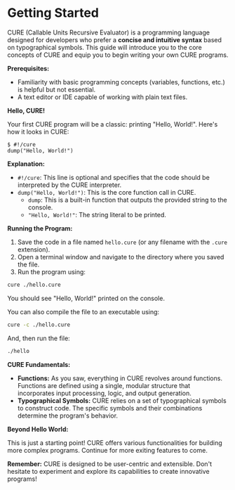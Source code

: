# Getting Started

CURE (Callable Units Recursive Evaluator) is a programming language designed for developers who prefer a **concise and intuitive syntax** based on typographical symbols. This guide will introduce you to the core concepts of CURE and equip you to begin writing your own CURE programs.

**Prerequisites:**

* Familiarity with basic programming concepts (variables, functions, etc.) is helpful but not essential.
* A text editor or IDE capable of working with plain text files.

**Hello, CURE!**

Your first CURE program will be a classic: printing "Hello, World!". Here's how it looks in CURE:

```cure
$ #!/cure
dump("Hello, World!")
```

**Explanation:**

* `#!/cure`: This line is optional and specifies that the code should be interpreted by the CURE interpreter.
* `dump("Hello, World!")`: This is the core function call in CURE.
  * `dump`: This is a built-in function that outputs the provided string to the console.
  * `"Hello, World!"`: The string literal to be printed.

**Running the Program:**

1. Save the code in a file named `hello.cure` (or any filename with the `.cure` extension).
2. Open a terminal window and navigate to the directory where you saved the file.
3. Run the program using:

```bash
cure ./hello.cure
```

You should see "Hello, World!" printed on the console.

You can also compile the file to an executable using:

```bash
cure -c ./hello.cure
```

And, then run the file:

```bash
./hello
```

**CURE Fundamentals:**

* **Functions:** As you saw, everything in CURE revolves around functions. Functions are defined using a single, modular structure that incorporates input processing, logic, and output generation.
* **Typographical Symbols:** CURE relies on a set of typographical symbols to construct code. The specific symbols and their combinations determine the program's behavior.

**Beyond Hello World:**

This is just a starting point! CURE offers various functionalities for building more complex programs. Continue for more exiting features to come.

**Remember:** CURE is designed to be user-centric and extensible. Don't hesitate to experiment and explore its capabilities to create innovative programs!
